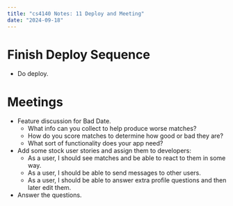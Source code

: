 ```yaml
---
title: "cs4140 Notes: 11 Deploy and Meeting"
date: "2024-09-18"
---
```


# Finish Deploy Sequence

 - Do deploy.
 
# Meetings

 - Feature discussion for Bad Date.
   - What info can you collect to help produce worse matches?
   - How do you score matches to determine how good or bad they are?
   - What sort of functionality does your app need?
 - Add some stock user stories and assign them to developers:
   - As a user, I should see matches and be able to react to them in some way.
   - As a user, I should be able to send messages to other users.
   - As a user, I should be able to answer extra profile questions and then
     later edit them.
 - Answer the questions.
